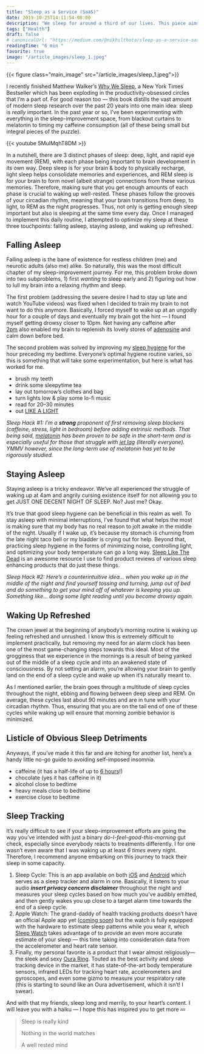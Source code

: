 ```yaml
---
title: "Sleep as a Service (SaaS)"
date: 2019-10-25T14:11:54-08:00
description: "We sleep for around a third of our lives. This piece aims to help those who read it gain greater command of their nocturnal hours."
tags: ["Health"]
draft: false
# canonicalUrl: "https://medium.com/@nikhilthota/sleep-as-a-service-saas-e0efa0924297"
readingTime: "6 min "
favorite: true
image: "/article_images/sleep_1.jpeg"
---
```


{{< figure class="main_image" src="/article_images/sleep_1.jpeg">}}

I recently finished Matthew Walker’s [Why We Sleep](https://www.goodreads.com/book/show/34466963-why-we-sleep), a New York Times Bestseller which has been exploding in the productivity-obsessed circles that I’m a part of. For good reason too — this book distills the vast amount of modern sleep research over the past 20 years into one main idea: sleep is *really* important. In the past year or so, I’ve been experimenting with everything in the sleep-improvement space, from blackout curtains to melatonin to timing my caffeine consumption (all of these being small but integral pieces of the puzzle).

{{< youtube 5MuIMqhT8DM >}}

In a nutshell, there are 3 distinct phases of sleep: deep, light, and rapid eye movement (REM), with each phase being important to brain development in its own way. Deep sleep is for your brain & body to physically recharge, light sleep helps consolidate memories and experiences, and REM sleep is for your brain to form novel (albeit strange) connections from these various memories. Therefore, making sure that you get enough amounts of each phase is crucial to waking up well-rested. These phases follow the grooves of your circadian rhythm, meaning that your brain transitions from deep, to light, to REM as the night progresses. Thus, not only is getting enough sleep important but also is sleeping at the same time every day. Once I managed to implement this daily routine, I attempted to optimize my sleep at these three touchpoints: falling asleep, staying asleep, and waking up refreshed.

## Falling Asleep

Falling asleep is the bane of existence for restless children (me) and neurotic adults (also me) alike. So naturally, this was the most difficult chapter of my sleep-improvement journey. For me, this problem broke down into two subproblems, 1) first *wanting* to sleep early and 2) figuring out how to lull my brain into a relaxing rhythm and sleep.

The first problem (addressing the severe desire I had to stay up late and watch YouTube videos) was fixed when I decided to train my brain to not want to do this anymore. Basically, I forced myself to wake up at an ungodly hour for a couple of days and eventually my brain got the hint — I found myself getting drowsy closer to 10pm. Not having any caffeine after [2pm](https://medium.com/the-mission/the-latest-time-you-should-drink-coffee-according-to-science-8c1db17bca21) also enabled my brain to replenish its lovely stores of [adenosine](https://thebrain.mcgill.ca/flash/i/i_03/i_03_m/i_03_m_par/i_03_m_par_cafeine.html) and calm down before bed.

The second problem was solved by improving my [sleep hygiene](https://www.sleepfoundation.org/articles/sleep-hygiene) for the hour preceding my bedtime. Everyone’s optimal hygiene routine varies, so this is something that will take some experimentation, but here is what has worked for me.

* brush my teeth
* drink some sleepytime tea
* lay out tomorrow’s clothes and bag
* turn lights low & play some lo-fi music
* read for 20–30 minutes
* out [LIKE A LIGHT](https://www.youtube.com/watch?v=9tNfVqokJ8M)

*Sleep Hack #1: I’m a **strong** proponent of first removing sleep blockers (caffeine, stress, light in bedroom) before adding extrinsic methods. That being said, [melatonin](https://www.mayoclinic.org/drugs-supplements-melatonin/art-20363071) has been proven to be safe in the short-term and is especially useful for those that struggle with [jet lag](https://www.healthline.com/health/melatonin-for-jet-lag#research) (literally everyone). YMMV however, since the long-term use of melatonin has yet to be rigorously studied.*

## Staying Asleep

Staying asleep is a tricky endeavor. We’ve all experienced the struggle of waking up at 4am and angrily cursing existence itself for not allowing you to get JUST ONE DECENT NIGHT OF SLEEP. No? Just me? Okay.

It’s true that good sleep hygiene can be beneficial in this realm as well. To stay asleep with minimal interruptions, I’ve found that what helps the most is making sure that my body has no real reason to jolt awake in the middle of the night. Usually if I wake up, it’s because my stomach is churning from the late night taco bell or my bladder is crying out for help. Beyond that, practicing sleep hygiene in the forms of minimizing noise, controlling light, and optimizing your body temperature can go a long way. [Sleep Like The Dead](https://www.sleeplikethedead.com/sleep-hygiene.html) is an awesome resource I use to find product reviews of various sleep enhancing products that do just these things.

*Sleep Hack #2: Here’s a counterintuitive idea… when you wake up in the middle of the night and find yourself tossing and turning, jump out of bed and do something to get your mind off of whatever is keeping you up. Something like… doing some light reading until you become drowsy again.*

## Waking Up Refreshed

The crown jewel at the beginning of anybody’s morning routine is waking up feeling refreshed and unrushed. I know this is extremely difficult to implement practically, but removing my need for an alarm clock has been one of the most game-changing steps towards this ideal. Most of the grogginess that we experience in the mornings is a result of being yanked out of the middle of a sleep cycle and into an awakened state of consciousness. By not setting an alarm, you’re allowing your brain to gently land on the end of a sleep cycle and wake up when it’s naturally meant to.

As I mentioned earlier, the brain goes through a multitude of sleep cycles throughout the night, ebbing and flowing between deep sleep and REM. On average, these cycles last about 90 minutes and are in tune with your circadian rhythm. Thus, ensuring that you are on the tail end of one of these cycles while waking up will ensure that morning zombie behavior is minimized.

## Listicle of Obvious Sleep Detriments

Anyways, if you’ve made it this far and are itching for another list, here’s a handy little no-go guide to avoiding self-imposed insomnia.

* caffeine (it has a half-life of up to [6 hours](https://www.news-medical.net/health/Caffeine-Pharmacology.aspx)!)
* chocolate (yes it has caffeine in it)
* alcohol close to bedtime
* heavy meals close to bedtime
* exercise close to bedtime

## Sleep Tracking

It’s really difficult to see if your sleep-improvement efforts are going the way you’ve intended with just a binary *do-I-feel-good-this-morning* gut check, especially since everybody reacts to treatments differently. I for one wasn’t even aware that I was waking up at least *6 times* every night. Therefore, I recommend anyone embarking on this journey to track their sleep in some capacity.

1. Sleep Cycle: This is an app available on both [iOS](https://apps.apple.com/us/app/sleep-cycle-smart-alarm-clock/id320606217) and [Android](https://play.google.com/store/apps/details?id=com.northcube.sleepcycle&hl=en_US) which serves as a sleep tracker and alarm in one. Basically, it listens to your audio ***insert privacy concern disclaimer*** throughout the night and measures your sleep cycles based on how much you’ve audibly emitted, and then gently wakes you up close to a target alarm time towards the end of a sleep cycle.
2. Apple Watch: The grand-daddy of health tracking products doesn’t have an official Apple app yet ([coming soon](https://9to5mac.com/2019/09/02/apple-watch-sleep-tracking-revealed-sleep-quality-battery-management-more/)) but the watch is fully equipped with the hardware to estimate sleep patterns while you wear it, which [Sleep Watch](https://apps.apple.com/app/apple-store/id1138066420) takes advantage of to provide an even more accurate estimate of your sleep — this time taking into consideration data from the accelerometer and heart rate sensor.
3. Finally, my personal favorite is a product that I wear almost religiously— the sleek and sexy [Oura Ring](https://ouraring.com/). Touted as the best activity and sleep tracking device in the market, it has state-of-the-art body temperature sensors, infrared LEDs for tracking heart rate, accelerometers and gyroscopes, and even some gizmo to measure your respiratory rate (this is starting to sound like an Oura advertisement, which it isn’t! I swear).

And with that my friends, sleep long and merrily, to your heart’s content. I will leave you with a haiku — I hope this has inspired you to get more 💤

> Sleep is really kind
>
> Nothing in the world matches
>
> A well rested mind
